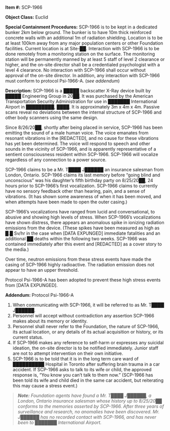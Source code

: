 **Item #:** SCP-1966

**Object Class:** Euclid

**Special Containment Procedures:** SCP-1966 is to be kept in a dedicated bunker 2km below ground. The bunker is to have 10m thick reinforced concrete walls with an additional 1m of radiation shielding. Location is to be at least 100km away from any major population centers or other Foundation facilities. Current location is at Site-██. Interaction with SCP-1966 is to be done remotely from a monitoring station on the surface. The monitoring station will be permanently manned by at least 5 staff of level 2 clearance or higher, and the on-site director shall be a credentialed psychologist with a level 4 clearance. No interaction with SCP-1966 shall occur without approval of the on-site director. In addition, any interaction with SCP-1966 must conform to protocol Psi-1966-A. (_see addendum_)

**Description:** SCP-1966 is a █████ backscatter X-Ray device built by █████ Engineering Group in 20██. It was purchased by the American Transportation Security Administration for use in ███████ International Airport in █████████, ████. It is approximately 3m x 4m x 4m. Passive scans reveal no deviations between the internal structure of SCP-1966 and other body scanners using the same design.

Since 8/26/20██, shortly after being placed in service, SCP-1966 has been emitting the sound of a male human voice. The voice emanates from resonant vibrations in the \[REDACTED\], and no cause for these vibrations has yet been determined. The voice will respond to speech and other sounds in the vicinity of SCP-1966, and is apparently representative of a sentient consciousness resident within SCP-1966. SCP-1966 will vocalize regardless of any connection to a power source.

SCP-1966 claims to be a Mr. T████ J██████ an insurance salesman from London, Ontario. SCP-1966 claims its last memory before “going blind and unconscious” was his daughter’s fifth birthday party on 8/25/20██, 24 hours prior to SCP-1966’s first vocalization. SCP-1966 claims to currently have no sensory feedback other than hearing, pain, and a sense of vibrations. (It has shown some awareness of when it has been moved, and when attempts have been made to open the outer casing.)

SCP-1966’s vocalizations have ranged from lucid and conversational, to abusive and showing high levels of stress. When SCP-1966’s vocalizations have shown distress, there appears an anomalous spike in ionizing radiation emissions from the device. (These spikes have been measured as high as █.█ Sv/hr in the case when \[DATA EXPUNGED\] immediate fatalities and an additional ██ deaths within the following two weeks. SCP-1966 was contained immediately after this event and \[REDACTED\] as a cover story to the media.)

Over time, neutron emissions from these stress events have made the casing of SCP-1966 highly radioactive. The radiation emission does not appear to have an upper threshold.

Protocol Psi-1966-A has been adopted to prevent these high stress events from \[DATA EXPUNGED\].

**Addendum:** Protocol Psi-1966-A

1.  When communicating with SCP-1966, it will be referred to as Mr. T████ J██████.
2.  Personnel will accept without contradiction any assertion SCP-1966 makes about its memory or identity.
3.  Personnel shall never refer to the Foundation, the nature of SCP-1966, its actual location, or any details of its actual acquisition or history, or its current status.
4.  If SCP-1966 makes any reference to self-harm or expresses any suicidal ideation, the on-site director is to be notified immediately. Junior staff are not to attempt intervention on their own initiative.
5.  SCP-1966 is to be told that it is in the long term care ward of ██████████ Hospital in Toronto after suffering brain trauma in a car accident. If SCP-1966 asks to talk to its wife or child, the approved response is, “You know you can’t talk to them now.” (SCP-1966 has been told its wife and child died in the same car accident, but reiterating this may cause a stress event.)

> _**Note:** Foundation agents have found a Mr. T████ J██████, a London, Ontario insurance salesman whose history up to 8/25/20██ conforms to the memories asserted by SCP-1966. After three years of surveillance and research, no anomalies have been discovered. Mr. J██████ has no recorded contact with SCP-1966, and has never been to ███████ International Airport._